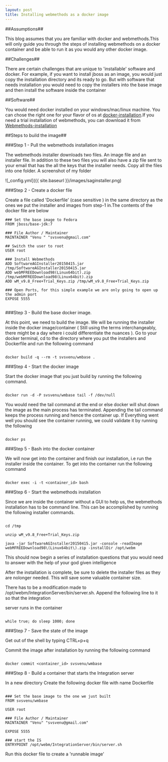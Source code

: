 ```yaml
---
layout: post
title: Installing webmethods as a docker image
---
```




##Assumptions##

This blog assumes that you are familiar with docker and webmethods.This will only guide you through
the steps of installing webmethods on a docker container and be able to run it as you would any other
docker image.
	
##Challenges##

There are certain challenges that are unique to 'installable' software and docker. For example, if you want
to install jboss as an image, you would just copy the installation directory and its ready to go. But
with software that needs installation you would need to copy the installers into the base image and then
install the software inside the container
	
##Software##

You would need docker installed on your windows/mac/linux machine. You can chose the right one for your flavor of os at 
[docker-installation](https://docs.docker.com/installation).If you need a trial installation of webmethods, you can download it from 
[Webmethods-installation](http://techcommunity.softwareag.com/ecosystem/communities/public/webmethods/contents/download/)

##Steps to build the image##


###Step 1 - Pull the webmethods installation images

The webmethods installer downloads two files. An image file and an installer file. In addition to these two files you will also have
a zip file sent to your email that has the all the keys that the installer needs. Copy all the files into one folder. A screenshot of 
my folder

![_config.yml]({{ site.baseurl }}/images/saginstaller.png)


###Step 2 - Create a docker file 

Create a file called 'Dockerfile' (case sensitive ) in the same directory as the ones we put the installer and images from step-1 in.The contents of the
docker file are below

```
### Set the base image to Fedora
FROM jboss/base-jdk:7

### File Author / Maintainer
MAINTAINER "Venu " "svsvenu@gmail.com"

## Switch the user to root
USER root

### Install Webmethods
ADD SoftwareAGInstaller20150415.jar /tmp/SoftwareAGInstaller20150415.jar
ADD webMFREEDownload98(Linux64bit).zip /tmp/webMFREEDownload98(Linux64bit).zip
ADD wM_v9.8_Free+Trial_Keys.zip /tmp/wM_v9.8_Free+Trial_Keys.zip

### Open Ports, for this simple example we are only going to open up the admin port
EXPOSE 5555


```

###Step 3 - Build the base docker image.

At this point, we need to build the image. We will be running the installer inside the docker image/container ( Still using the terms interchangeably,
there might be a day where i could differentiate the nuances ). Go to your docker terminal, cd to the directory where you put the installers
and Dockerfile and run the following command

```

docker build -q --rm -t svsvenu/wmbase .

```
	
###Step 4 - Start the docker image

Start the docker image that you just build by running the following command. 

```

docker run -d -P svsvenu/wmbase tail -f /dev/null

```

You would need the tail command at the end or else docker will shut down the image as the main process has terminated. 
Appending the tail command keeps the process running and hence the container up. If Everything went well you should see the 
container running, we could validate it by running the following


```

docker ps

```
###Step 5 - Bash into the docker container

We will now get into the container and finish our installation, i.e run the installer inside the container. To get into the container
run the following command

```

docker exec -i -t <container_id> bash

```

###Step 6 - Start the webmethods installation

Since we are inside the container without a GUI to help us, the webmethods installation has to be command line. This can be accomplished 
by running the following installer commands.

```

cd /tmp

unzip wM_v9.8_Free+Trial_Keys.zip

java -jar SoftwareAGInstaller20150415.jar -console -readImage webMFREEDownload98\(Linux64bit\).zip -installDir /opt/webm

```

This should now begin a series of installation questions that you would need to answer with the help of your god given intelligence

After the installation is complete, be sure to delete the installer files as they are nolonger needed. This will save some valuable container size. 

There has to be a modification made to /opt/webm/IntegrationServer/bin/server.sh. Append the following line to it so that the integration

server runs in the container

```

while true; do sleep 1000; done

```
###Step 7 - Save the state of the image

Get out of the shell by typing CTRL+p+q

Commit the image after installation by running the following command

```

docker commit <container_id> svsvenu/wmbase

```

###Step 8 - Build a container that starts the Integration server

In a new directory Create the following docker file with name Dockerfile

```

### Set the base image to the one we just built
FROM svsvenu/wmbase

USER root

### File Author / Maintainer
MAINTAINER "Venu" "svsvenu@gmail.com"

EXPOSE 5555 
 
### start the IS 
ENTRYPOINT /opt/webm/IntegrationServer/bin/server.sh  

```

Run this docker file to create a 'runnable image'

















	
	


